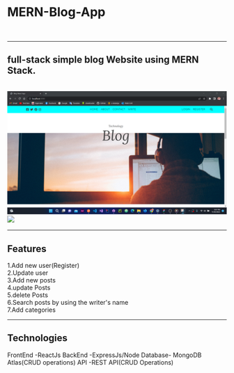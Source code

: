 # MERN-Blog-App
<br>
<hr>
<h2>full-stack simple blog Website using MERN Stack.</h2>
<br>
<img src="GitImages/one.png" >
<br>
<img src="GitImages/>two.png" >
<hr>
<h2>Features</h2>
1.Add new user(Register)
<br>
2.Update user
<br>
3.Add new posts
<br>
4.update Posts
<br>
5.delete Posts
<br>
6.Search posts by using the writer's name
<br>
7.Add categories
<br>
<hr>
<h2>Technologies</h2>
FrontEnd -ReactJs
BackEnd -ExpressJs/Node
Database- MongoDB Atlas(CRUD operations)
API -REST API(CRUD Operations)